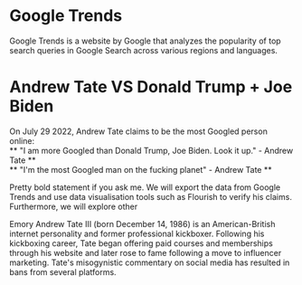 # Google Trends
Google Trends is a website by Google that analyzes the popularity of top search queries in Google Search across various regions and languages.

# Andrew Tate VS Donald Trump + Joe Biden

On July 29 2022, Andrew Tate claims to be the most Googled person online: <br />
** "I am more Googled than Donald Trump, Joe Biden. Look it up." - Andrew Tate ** <br />
** "I'm the most Googled man on the fucking planet" - Andrew Tate **

Pretty bold statement if you ask me. We will export the data from Google Trends and use data visualisation tools such as Flourish to verify his claims. Furthermore, we will explore other

Emory Andrew Tate III (born December 14, 1986) is an American-British internet personality and former professional kickboxer. Following his kickboxing career, Tate began offering paid courses and memberships through his website and later rose to fame following a move to influencer marketing. Tate's misogynistic commentary on social media has resulted in bans from several platforms.
